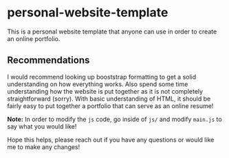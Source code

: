 # personal-website-template
This is a personal website template that anyone can use in order to create an online portfolio.

## Recommendations
I would recommend looking up booststrap formatting to get a solid understanding on how everything works. Also spend some time understanding how the website is put together as it is not completely straightforward (sorry). With basic understanding of HTML, it should be fairly easy to put together a portfolio that can serve as an online resume!

**Note:** In order to modify the `js` code, go inside of `js/` and modify `main.js` to say what you would like!

Hope this helps, please reach out if you have any questions or would like me to make any changes!
